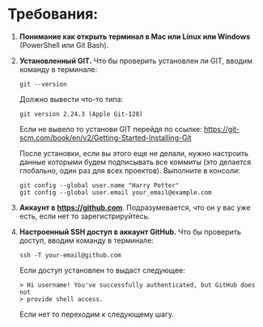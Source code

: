 # Требования:

1. **Понимание как открыть терминал в Mac или Linux или Windows** (PowerShell или Git Bash).
2. **Установленный GIT.** Что бы проверить установлен ли GIT, вводим команду в терминале:
    ```
    git --version
    ```
   Должно вывести что-то типа:
    ```
    git version 2.24.3 (Apple Git-128)
    ```
   Если не вывело то установи GIT перейдя по ссылке: https://git-scm.com/book/en/v2/Getting-Started-Installing-Git

   После установки, если вы этого еще не делали, нужно настроить данные которыми будем подписывать все коммиты (это делается глобально, один раз для всех проектов). Выполните в консоли:
    ```
    git config --global user.name "Harry Potter"
    git config --global user.email your_email@example.com
    ```
3. **Аккаунт в https://github.com**. Подразумевается, что он у вас уже есть, если нет то зарегистрируйтесь.
4. **Настроенный SSH доступ в аккаунт GitHub.** Что бы проверить доступ, вводим команду в терминале:
    ```
    ssh -T your-email@github.com
    ```
   Если доступ установлен то выдаст следующее:
    ```
    > Hi username! You've successfully authenticated, but GitHub does not 
    > provide shell access.
    ```
   Если нет то переходим к следующему шагу.

